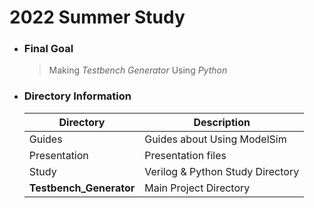 # 2022 Summer Study  
+ ### Final Goal
    >Making *Testbench Generator* Using *Python*

+ ### Directory Information

    |<center>Directory</center>|<center>Description</center> |
    |-----------------------|----------------------------       |
    |Guides                 | Guides about Using ModelSim       |
    |Presentation           | Presentation files                |
    |Study                  | Verilog & Python Study Directory  |
    |**Testbench_Generator**| Main Project Directory            |
